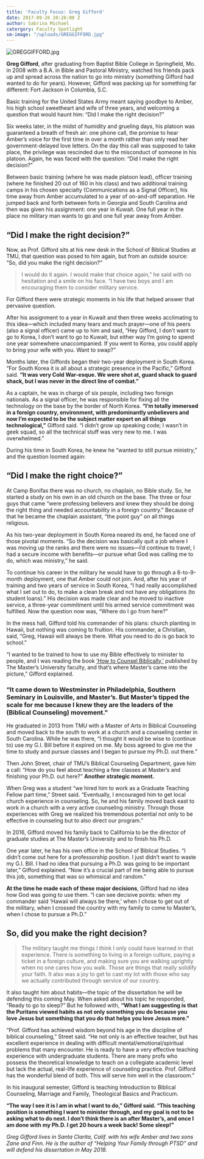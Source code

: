 ```yaml
---
title: 'Faculty Focus: Greg Gifford'
date: 2017-09-26 20:26:00 Z
author: Sabrina Michael
catergory: Faculty Spotlight
sm-image: "/uploads/GREGGIFFORD.jpg"
---
```


![GREGGIFFORD.jpg](/uploads/GREGGIFFORD.jpg)

**Greg Gifford**, after graduating from Baptist Bible College in Springfield, Mo. in 2008 with a B.A. in Bible and Pastoral Ministry, watched his friends pack up and spread across the nation to go into ministry (something Gifford had wanted to do for years). However, Gifford was packing up for something far different: Fort Jackson in Columbia, S.C. 

Basic training for the United States Army meant saying goodbye to Amber, his high school sweetheart and wife of three years, and welcoming a question that would haunt him: “Did I make the right decision?”

Six weeks later, in the midst of humidity and grueling days, his platoon was guaranteed a breath of fresh air: one phone call, the promise to hear Amber’s voice for the first time in over a month rather than only read her government-delayed love letters. On the day this call was supposed to take place, the privilege was rescinded due to the misconduct of someone in his platoon. 
Again, he was faced with the question: “Did I make the right decision?” 

Between basic training (where he was made platoon lead), officer training (where he finished 20 out of 160 in his class) and two additional training camps in his chosen specialty (Communications as a Signal Officer), his time away from Amber accumulated to a year of on-and-off separation. He jumped back and forth between forts in Georgia and South Carolina and then was given his assignment: one year in Kuwait. One full year in the place no military man wants to go and one full year away from Amber. 

## “Did I make the right decision?”

Now, as Prof. Gifford sits at his new desk in the School of Biblical Studies at TMU, that question was posed to him again, but from an outside source: “So, did you make the right decision?” 

> I would do it again. I would make that choice again,” he said with no hesitation and a smile on his face. “I have two boys and I am encouraging them to consider military service.

For Gifford there were strategic moments in his life that helped answer that pervasive question. 

After his assignment to a year in Kuwait and then three weeks acclimating to this idea—which included many tears and much prayer—one of his peers (also a signal officer) came up to him and said, “Hey Gifford, I don’t want to go to Korea, I don’t want to go to Kuwait, but either way I’m going to spend one year somewhere unaccompanied. If you went to Korea, you could apply to bring your wife with you. Want to swap?” 

Months later, the Giffords began their two-year deployment in South Korea. “For South Korea it is all about a strategic presence in the Pacific,” Gifford said. **“It was very Cold War-esque. We were shot at, guard shack to guard shack, but I was never in the direct line of combat.”** 

As a captain, he was in charge of six people, including two foreign nationals. As a signal officer, he was responsible for fixing all the technology on the base by the border of North Korea. **“I’m totally immersed in a foreign country, environment, with predominantly unbelievers and now I’m expected to be the subject matter expert on all things technological,”** Gifford said. “I didn’t grow up speaking code; I wasn’t in geek squad, so all the technical stuff was very new to me. I was overwhelmed.” 

During his time in South Korea, he knew he “wanted to still pursue ministry,” and the question loomed again: 

## “Did I make the right choice?”

At Camp Bonifas there was no church, no chaplain, no Bible study. So, he started a study on his own in an old church on the base. The three or four guys that came “were professing believers and knew they should be doing the right thing and needed accountability in a foreign country.” Because of that he became the chaplain assistant, “the point guy” on all things religious.

As his two-year deployment in South Korea neared its end, he faced one of those pivotal moments. “So the decision was basically quit a job where I was moving up the ranks and there were no issues—I’d continue to travel, I had a secure income with benefits—or pursue what God was calling me to do, which was ministry,” he said.

To continue his career in the military he would have to go through a 6-to-9-month deployment, one that Amber could not join. And, after his year of training and two years of service in South Korea, “I had really accomplished what I set out to do, to make a clean break and not have any obligations (to student loans).” His decision was made clear and he moved to inactive service, a three-year commitment until his armed service commitment was fulfilled. Now the question now was, “Where do I go from here?”

In the mess hall, Gifford told his commander of his plans: church planting in Hawaii, but nothing was coming to fruition. His commander, a Christian, said, “Greg, Hawaii will always be there. What you need to do is go back to school.” 

“I wanted to be trained to how to use my Bible effectively to minister to people, and I was reading the book [‘How to Counsel Biblically,’](http://https://www.amazon.com/Counseling-Counsel-Biblically-MacArthur-Pastors/dp/1418500054) published by The Master’s University faculty, and that’s where Master’s came into the picture,” Gifford explained. 

### “It came down to Westminster in Philadelphia, Southern Seminary in Louisville, and Master’s. But Master’s tipped the scale for me because I knew they are the leaders of the (Biblical Counseling) movement." 

He graduated in 2013 from TMU with a Master of Arts in Biblical Counseling and moved back to the south to work at a church and a counseling center in South Carolina. While he was there, “I thought it would be wise to (continue to) use my G.I. Bill before it expired on me. My boss agreed to give me the time to study and pursue classes and I began to pursue my Ph.D. out there.” 

Then John Street, chair of TMU’s Biblical Counseling Department, gave him a call: “How do you feel about teaching a few classes at Master’s and finishing your Ph.D. out here?” **Another strategic moment.**

When Greg was a student “we hired him to work as a Graduate Teaching Fellow part time,” Street said. “Eventually, I encouraged him to get local church experience in counseling. So, he and his family moved back east to work in a church with a very active counseling ministry. Through those experiences with Greg we realized his tremendous potential not only to be effective in counseling but to also direct our program.” 

In 2016, Gifford moved his family back to California to be the director of graduate studies at The Master’s University and to finish his Ph.D. 

One year later, he has his own office in the School of Biblical Studies. “I didn’t come out here for a professorship position. I just didn’t want to waste my G.I. Bill. I had no idea that pursuing a Ph.D. was going to be important later,” Gifford explained. “Now it’s a crucial part of me being able to pursue this job, something that was so whimsical and random.” 

**At the time he made each of these major decisions**, Gifford had no idea how God was going to use them. “I can see decisive points: when my commander said ‘Hawaii will always be there,’ when I chose to get out of the military, when I crossed the country with my family to come to Master’s, when I chose to pursue a Ph.D.” 

## So, did you make the right decision? 

> The military taught me things I think I only could have learned in that experience. There is something to living in a foreign culture, paying a ticket in a foreign culture, and making sure you are walking uprightly when no one cares how you walk. Those are things that really solidify your faith. It also was a joy to get to cast my lot with those who say we actually contributed through service of our country.

It also taught him about habits—the topic of the dissertation he will be defending this coming May. When asked about his topic he responded, “Ready to go to sleep?” But he followed with, **“What I am suggesting is that the Puritans viewed habits as not only something you do because you love Jesus but something that you do that helps you love Jesus more.”** 

“Prof. Gifford has achieved wisdom beyond his age in the discipline of biblical counseling,” Street said. “He not only is an effective teacher, but has excellent experience in dealing with difficult mental/emotional/spiritual problems that many encounter. He is ready to have a very effective teaching experience with undergraduate students. There are many profs who possess the theoretical knowledge to teach on a collegiate academic level but lack the actual, real-life experience of counseling practice. Prof. Gifford has the wonderful blend of both. This will serve him well in the classroom.”

In his inaugural semester, Gifford is teaching Introduction to Biblical Counseling, Marriage and Family, Theological Basics and Practicum.
 
**“The way I see it is I am in what I want to do,” Gifford said. “This teaching position is something I want to minister through, and my goal is not to be asking what to do next. I don’t think there is an after Master’s, and once I am done with my Ph.D. I get 20 hours a week back! Some sleep!”**


*Greg Gifford lives in Santa Clarita, Calif. with his wife Amber and two sons Zane and Finn. He is the author of “Helping Your Family through PTSD” and will defend his dissertation in May 2018.*